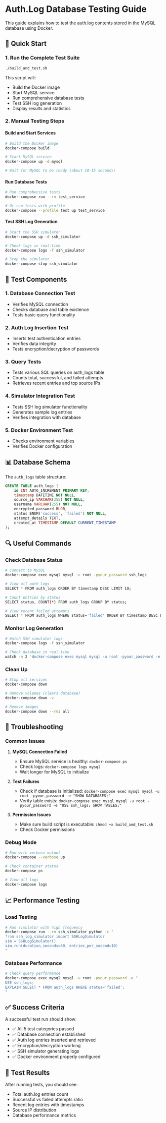 # Auth.Log Database Testing Guide

This guide explains how to test the auth.log contents stored in the MySQL database using Docker.

## 🚀 Quick Start

### 1. Run the Complete Test Suite
```bash
./build_and_test.sh
```

This script will:
- Build the Docker image
- Start MySQL service
- Run comprehensive database tests
- Test SSH log generation
- Display results and statistics

### 2. Manual Testing Steps

#### Build and Start Services
```bash
# Build the Docker image
docker-compose build

# Start MySQL service
docker-compose up -d mysql

# Wait for MySQL to be ready (about 10-15 seconds)
```

#### Run Database Tests
```bash
# Run comprehensive tests
docker-compose run --rm test_service

# Or run tests with profile
docker-compose --profile test up test_service
```

#### Test SSH Log Generation
```bash
# Start the SSH simulator
docker-compose up -d ssh_simulator

# Check logs in real-time
docker-compose logs -f ssh_simulator

# Stop the simulator
docker-compose stop ssh_simulator
```

## 🧪 Test Components

### 1. Database Connection Test
- Verifies MySQL connection
- Checks database and table existence
- Tests basic query functionality

### 2. Auth Log Insertion Test
- Inserts test authentication entries
- Verifies data integrity
- Tests encryption/decryption of passwords

### 3. Query Tests
- Tests various SQL queries on auth_logs table
- Counts total, successful, and failed attempts
- Retrieves recent entries and top source IPs

### 4. Simulator Integration Test
- Tests SSH log simulator functionality
- Generates sample log entries
- Verifies integration with database

### 5. Docker Environment Test
- Checks environment variables
- Verifies Docker configuration

## 📊 Database Schema

The `auth_logs` table structure:
```sql
CREATE TABLE auth_logs (
    id INT AUTO_INCREMENT PRIMARY KEY,
    timestamp DATETIME NOT NULL,
    source_ip VARCHAR(255) NOT NULL,
    username VARCHAR(255) NOT NULL,
    encrypted_password BLOB,
    status ENUM('success', 'failed') NOT NULL,
    attempt_details TEXT,
    created_at TIMESTAMP DEFAULT CURRENT_TIMESTAMP
);
```

## 🔍 Useful Commands

### Check Database Status
```bash
# Connect to MySQL
docker-compose exec mysql mysql -u root -pyour_password ssh_logs

# View all auth logs
SELECT * FROM auth_logs ORDER BY timestamp DESC LIMIT 10;

# Count entries by status
SELECT status, COUNT(*) FROM auth_logs GROUP BY status;

# View recent failed attempts
SELECT * FROM auth_logs WHERE status='failed' ORDER BY timestamp DESC LIMIT 5;
```

### Monitor Log Generation
```bash
# Watch SSH simulator logs
docker-compose logs -f ssh_simulator

# Check database in real-time
watch -n 2 'docker-compose exec mysql mysql -u root -pyour_password -e "USE ssh_logs; SELECT COUNT(*) FROM auth_logs;"'
```

### Clean Up
```bash
# Stop all services
docker-compose down

# Remove volumes (clears database)
docker-compose down -v

# Remove images
docker-compose down --rmi all
```

## 🐛 Troubleshooting

### Common Issues

1. **MySQL Connection Failed**
   - Ensure MySQL service is healthy: `docker-compose ps`
   - Check logs: `docker-compose logs mysql`
   - Wait longer for MySQL to initialize

2. **Test Failures**
   - Check if database is initialized: `docker-compose exec mysql mysql -u root -pyour_password -e "SHOW DATABASES;"`
   - Verify table exists: `docker-compose exec mysql mysql -u root -pyour_password -e "USE ssh_logs; SHOW TABLES;"`

3. **Permission Issues**
   - Make sure build script is executable: `chmod +x build_and_test.sh`
   - Check Docker permissions

### Debug Mode
```bash
# Run with verbose output
docker-compose --verbose up

# Check container status
docker-compose ps

# View all logs
docker-compose logs
```

## 📈 Performance Testing

### Load Testing
```bash
# Run simulator with high frequency
docker-compose run --rm ssh_simulator python -c "
from ssh_log_simulator import SSHLogSimulator
sim = SSHLogSimulator()
sim.run(duration_seconds=60, entries_per_second=10)
"
```

### Database Performance
```bash
# Check query performance
docker-compose exec mysql mysql -u root -pyour_password -e "
USE ssh_logs;
EXPLAIN SELECT * FROM auth_logs WHERE status='failed';
"
```

## ✅ Success Criteria

A successful test run should show:
- ✅ All 5 test categories passed
- ✅ Database connection established
- ✅ Auth log entries inserted and retrieved
- ✅ Encryption/decryption working
- ✅ SSH simulator generating logs
- ✅ Docker environment properly configured

## 📝 Test Results

After running tests, you should see:
- Total auth.log entries count
- Successful vs failed attempts ratio
- Recent log entries with timestamps
- Source IP distribution
- Database performance metrics 